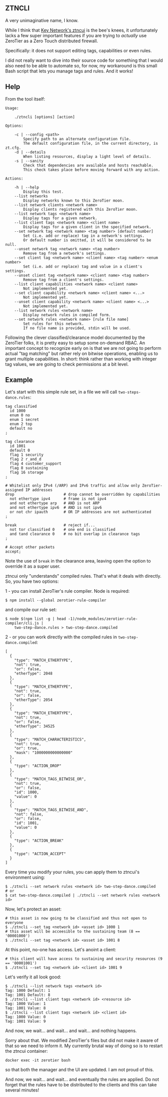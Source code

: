 ## ZTNCLI

A very unimaginative name, I know.

While I think that [Key Network's ztncui](https://key-networks.com/ztncui/) is the bee's knees, it unfortunately lacks a few super important features if you are trying to *actually* use ZeroTier as a Zero Touch distributed firewall.

Specifically: it does not support editing tags, capabilities or even rules.

I did not really want to dive into their source code for something that I would also need to be able to automate so, for now, my workaround is this small Bash script that lets you manage tags and rules. And it works!

## Help

From the tool itself:

```
Usage:

    ./ztncli [options] [action]

Options:

    -c | --config <path>
        Specify path to an alternate configuration file.
        The default configuration file, in the current directory, is zt.cfg.
    -d | --details
        When listing resources, display a light level of details.
    -s | --sanity
        Check that dependencies are available and hosts reachable.
        This check takes place before moving forward with any action.

Actions:

    -h | --help
        Display this test.
    --list networks
        Display networks known to this ZeroTier moon.
    --list network clients <network name>
        Display clients registered with this ZeroTier moon.
    --list network tags <network name>
        Display tags for a given network.
    --list client tags <network name> <client name>
        Display tags for a given client in the specified network.
    --set network tag <network name> <tag number> [default number]
        Set (i.e. add or replace) tag in a network's settings.
        Or default number is omitted, it will be considered to be null.
    --unset network tag <network name> <tag number>
        Remove tag from a network's settings.
    --set client tag <network name> <client name> <tag number> <enum number>
        Set (i.e. add or replace) tag and value in a client's settings.
    --unset client tag <network name> <client name> <tag number>
        Remove tag from a client's settings.
    --list client capabilities <network name> <client name>
        Not implemented yet.
    --set client capability <network name> <client name> <...>
        Not implemented yet.
    --unset client capability <network name> <client name> <...>
        Not implemented yet.
    --list network rules <network name>
        Display network rules in compiled form.
    --set network rules <network name> [rule file name]
        Set rules for this network.
        If no file name is provided, stdin will be used.
```

Following the clever classified/clearance model documented by the ZeroTier folks, it is pretty easy to setup some on-demand RBAC. An important concept to recognize early on is that we are not going to perform actual "tag matching" but rather rely on bitwise operations, enabling us to grant multiple capabilities. In short: think rather than working with integer tag values, we are going to check permissions at a bit level.

## Example

Let's start with this simple rule set, in a file we will call `two-steps-dance.rules`:

```
tag classified
  id 1000
  enum 0 no
  enum 1 secret
  enum 2 top
  default no
;

tag clearance
  id 1001
  default 0
  flag 1 security
  flag 2 r_and_d
  flag 4 customer_support
  flag 8 sustaining
  flag 16 storage
;

# Whitelist only IPv4 (/ARP) and IPv6 traffic and allow only ZeroTier-assigned IP addresses
drop                      # drop cannot be overridden by capabilities
  not ethertype ipv4      # frame is not ipv4
  and not ethertype arp   # AND is not ARP
  and not ethertype ipv6  # AND is not ipv6
  or not chr ipauth       # OR IP addresses are not authenticated
;

break                     # reject if...
  not tor classified 0    # one end is classified
  and tand clearance 0    # no bit overlap in clearance tags
;

# Accept other packets
accept;
```

Note the use of `break` in the clearance area, leaving open the option to override it as a super user.

ztncui only "understands" compiled rules. That's what it deals with directly. So, you have two options:

1 - you can install ZeroTier's rule compiler. Node is required:

```
$ npm install --global zerotier-rule-compiler
```

and compile our rule set:

```
$ node $(npm list -g | head -1)/node_modules/zerotier-rule-compiler/cli.js |
	two-step-dance.rules > two-step-dance.compiled
```

2 - or you can work directly with the compiled rules in `two-step-dance.compiled`:

```
[
  {
    "type": "MATCH_ETHERTYPE",
    "not": true,
    "or": false,
    "etherType": 2048
  },
  {
    "type": "MATCH_ETHERTYPE",
    "not": true,
    "or": false,
    "etherType": 2054
  },
  {
    "type": "MATCH_ETHERTYPE",
    "not": true,
    "or": false,
    "etherType": 34525
  },
  {
    "type": "MATCH_CHARACTERISTICS",
    "not": true,
    "or": true,
    "mask": "1000000000000000"
  },
  {
    "type": "ACTION_DROP"
  },
  {
    "type": "MATCH_TAGS_BITWISE_OR",
    "not": true,
    "or": false,
    "id": 1000,
    "value": 0
  },
  {
    "type": "MATCH_TAGS_BITWISE_AND",
    "not": false,
    "or": false,
    "id": 1001,
    "value": 0
  },
  {
    "type": "ACTION_BREAK"
  },
  {
    "type": "ACTION_ACCEPT"
  }
]
```

Every time you modify your rules, you can apply them to ztncui's environment using:

```
$ ./ztncli --set network rules <network id> two-step-dance.compiled
# or
$ cat two-step-dance.compiled | ./ztncli --set network rules <network id>
```

Now, let's protect an asset:

```
# this asset is now going to be classified and thus not open to everyone
$ ./ztncli --set tag <network id> <asset id> 1000 1
# this asset will be acceesible to the sustaining team (8 == '00001000')
$ ./ztncli --set tag <network id> <asset id> 1001 8
```

At this point, no-one has access. Let's anoint a client:

```
# this client will have access to sustaining and security resources (9 == '00001001')
$ ./ztncli --set tag <network id> <client id> 1001 9
```

Let's verify it all look good:

```
$ ./ztncli --list network tags <network id>
Tag: 1000 Default: 1
Tag: 1001 Default: 8
$ ./ztncli --list client tags <network id> <resource id>
Tag: 1000 Value: 1
Tag: 1001 Value: 8
$ ./ztncli --list client tags <network id> <client id>
Tag: 1000 Value: 0
Tag: 1001 Value: 9
```

And now, we wait... and wait... and wait... and nothing happens.

Sorry about that. We modified ZeroTier's files but did not make it aware of that so we need to inform it. My currently brutal way of doing so is to restart the ztncui container:

```
docker exec -it zerotier bash
```

so that both the manager and the UI are updated. I am not proud of this.

And now, we wait... and wait... and eventually the rules are applied. Do not forget that the rules have to be distributed to the clients and this can take several minutes!





